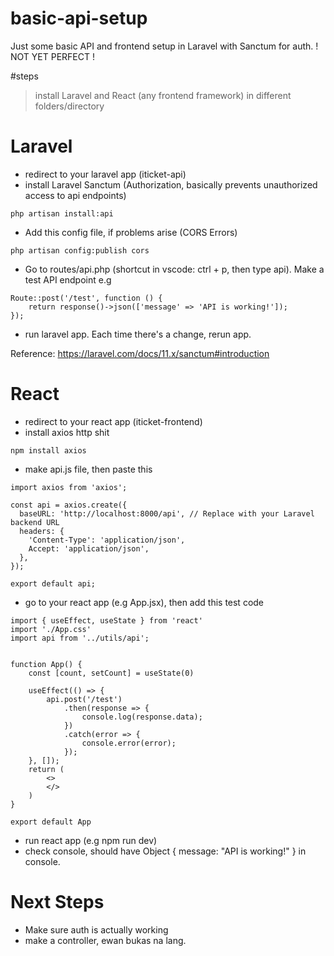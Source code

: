 # basic-api-setup
Just some basic API and frontend setup in Laravel with Sanctum for auth.
! NOT YET PERFECT !

#steps
> install Laravel and React (any frontend framework) in different folders/directory

# Laravel 
- redirect to your laravel app (iticket-api)
- install Laravel Sanctum (Authorization, basically prevents unauthorized access to api endpoints)
```
php artisan install:api
```
- Add this config file, if problems arise (CORS Errors)
```
php artisan config:publish cors
```
- Go to routes/api.php (shortcut in vscode: ctrl + p, then type api). Make a test API endpoint e.g
```
Route::post('/test', function () {
    return response()->json(['message' => 'API is working!']);
});
```
- run laravel app. Each time there's a change, rerun app.

Reference: https://laravel.com/docs/11.x/sanctum#introduction

# React
- redirect to your react app (iticket-frontend)
- install axios http shit
```
npm install axios
```
- make api.js file, then paste this 
```
import axios from 'axios';

const api = axios.create({
  baseURL: 'http://localhost:8000/api', // Replace with your Laravel backend URL
  headers: {
    'Content-Type': 'application/json',
    Accept: 'application/json',
  },
});

export default api;
```
- go to your react app (e.g App.jsx), then add this test code
```
import { useEffect, useState } from 'react'
import './App.css'
import api from '../utils/api';


function App() {
    const [count, setCount] = useState(0)

    useEffect(() => {
        api.post('/test')
            .then(response => {
                console.log(response.data);
            })
            .catch(error => {
                console.error(error);
            });
    }, []);
    return (
        <>
        </>
    )
}

export default App
```
- run react app (e.g npm run dev)
- check console, should have Object { message: "API is working!" } in console.
  
# Next Steps
- Make sure auth is actually working
- make a controller, ewan bukas na lang.
